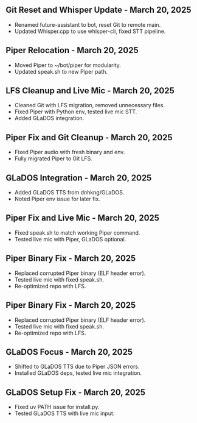 ## Git Reset and Whisper Update - March 20, 2025
- Renamed future-assistant to bot, reset Git to remote main.
- Updated Whisper.cpp to use whisper-cli, fixed STT pipeline.
## Piper Relocation - March 20, 2025
- Moved Piper to ~/bot/piper for modularity.
- Updated speak.sh to new Piper path.
## LFS Cleanup and Live Mic - March 20, 2025
- Cleaned Git with LFS migration, removed unnecessary files.
- Fixed Piper with Python env, tested live mic STT.
- Added GLaDOS integration.
## Piper Fix and Git Cleanup - March 20, 2025
- Fixed Piper audio with fresh binary and env.
- Fully migrated Piper to Git LFS.
## GLaDOS Integration - March 20, 2025
- Added GLaDOS TTS from dnhkng/GLaDOS.
- Noted Piper env issue for later fix.
## Piper Fix and Live Mic - March 20, 2025
- Fixed speak.sh to match working Piper command.
- Tested live mic with Piper, GLaDOS optional.
## Piper Binary Fix - March 20, 2025
- Replaced corrupted Piper binary (ELF header error).
- Tested live mic with fixed speak.sh.
- Re-optimized repo with LFS.
## Piper Binary Fix - March 20, 2025
- Replaced corrupted Piper binary (ELF header error).
- Tested live mic with fixed speak.sh.
- Re-optimized repo with LFS.
## GLaDOS Focus - March 20, 2025
- Shifted to GLaDOS TTS due to Piper JSON errors.
- Installed GLaDOS deps, tested live mic integration.
## GLaDOS Setup Fix - March 20, 2025
- Fixed uv PATH issue for install.py.
- Tested GLaDOS TTS with live mic input.
